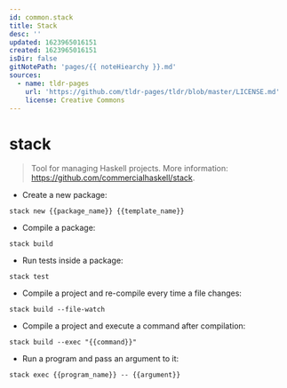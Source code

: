 ```yaml
---
id: common.stack
title: Stack
desc: ''
updated: 1623965016151
created: 1623965016151
isDir: false
gitNotePath: 'pages/{{ noteHiearchy }}.md'
sources:
  - name: tldr-pages
    url: 'https://github.com/tldr-pages/tldr/blob/master/LICENSE.md'
    license: Creative Commons
---
```

# stack

> Tool for managing Haskell projects.
> More information: <https://github.com/commercialhaskell/stack>.

- Create a new package:

`stack new {{package_name}} {{template_name}}`

- Compile a package:

`stack build`

- Run tests inside a package:

`stack test`

- Compile a project and re-compile every time a file changes:

`stack build --file-watch`

- Compile a project and execute a command after compilation:

`stack build --exec "{{command}}"`

- Run a program and pass an argument to it:

`stack exec {{program_name}} -- {{argument}}`

